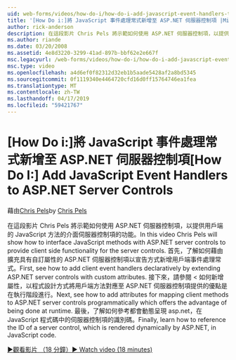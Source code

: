```yaml
---
uid: web-forms/videos/how-do-i/how-do-i-add-javascript-event-handlers-to-aspnet-server-controls
title: '[How Do i:]將 JavaScript 事件處理常式新增至 ASP.NET 伺服器控制項 |Microsoft Docs'
author: rick-anderson
description: 在這段影片 Chris Pels 將示範如何使用 ASP.NET 伺服器控制項，以提供用戶端的 JavaScript 方法的介面的 server contr.功能...
ms.author: riande
ms.date: 03/20/2008
ms.assetid: 4e8d3220-3299-41ad-897b-bbf62e2e667f
msc.legacyurl: /web-forms/videos/how-do-i/how-do-i-add-javascript-event-handlers-to-aspnet-server-controls
msc.type: video
ms.openlocfilehash: a4d6ef0f82312d32eb1b5aade5428af2a8bd5345
ms.sourcegitcommit: 0f1119340e4464720cfd16d0ff15764746ea1fea
ms.translationtype: MT
ms.contentlocale: zh-TW
ms.lasthandoff: 04/17/2019
ms.locfileid: "59421767"
---
```

# <a name="how-do-i-add-javascript-event-handlers-to-aspnet-server-controls"></a><span data-ttu-id="019f5-103">[How Do i:]將 JavaScript 事件處理常式新增至 ASP.NET 伺服器控制項</span><span class="sxs-lookup"><span data-stu-id="019f5-103">[How Do I:] Add JavaScript Event Handlers to ASP.NET Server Controls</span></span>

<span data-ttu-id="019f5-104">藉由[Chris Pels](https://twitter.com/chrispels)</span><span class="sxs-lookup"><span data-stu-id="019f5-104">by [Chris Pels](https://twitter.com/chrispels)</span></span>

<span data-ttu-id="019f5-105">在這段影片 Chris Pels 將示範如何使用 ASP.NET 伺服器控制項，以提供用戶端的 JavaScript 方法的介面伺服器控制項的功能。</span><span class="sxs-lookup"><span data-stu-id="019f5-105">In this video Chris Pels will show how to interface JavaScript methods with ASP.NET server controls to provide client side functionality for the server controls.</span></span> <span data-ttu-id="019f5-106">首先，了解如何藉由擴充具有自訂屬性的 ASP.NET 伺服器控制項以宣告方式新增用戶端事件處理常式。</span><span class="sxs-lookup"><span data-stu-id="019f5-106">First, see how to add client event handlers declaratively by extending ASP.NET server controls with custom attributes.</span></span> <span data-ttu-id="019f5-107">接下來，請參閱 < 如何新增屬性，以程式設計方式將用戶端方法對應至 ASP.NET 伺服器控制項提供的優點是在執行階段進行。</span><span class="sxs-lookup"><span data-stu-id="019f5-107">Next, see how to add attributes for mapping client methods to ASP.NET server controls programmatically which offers the advantage of being done at runtime.</span></span> <span data-ttu-id="019f5-108">最後，了解如何參考都會動態呈現 asp.net，在 JavaScript 程式碼中的伺服器控制項的識別碼。</span><span class="sxs-lookup"><span data-stu-id="019f5-108">Finally, learn how to reference the ID of a server control, which is rendered dynamically by ASP.NET, in JavaScript code.</span></span>

[<span data-ttu-id="019f5-109">&#9654;觀看影片 （18 分鐘）</span><span class="sxs-lookup"><span data-stu-id="019f5-109">&#9654; Watch video (18 minutes)</span></span>](https://channel9.msdn.com/Blogs/ASP-NET-Site-Videos/how-do-i-add-javascript-event-handlers-to-aspnet-server-controls)
